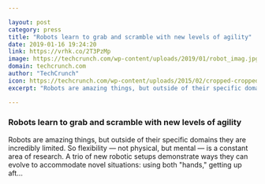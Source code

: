```yaml
---

layout: post
category: press
title: "Robots learn to grab and scramble with new levels of agility"
date: 2019-01-16 19:24:20
link: https://vrhk.co/2T3PzMp
image: https://techcrunch.com/wp-content/uploads/2019/01/robot_imag.jpg?w=577
domain: techcrunch.com
author: "TechCrunch"
icon: https://techcrunch.com/wp-content/uploads/2015/02/cropped-cropped-favicon-gradient.png?w=180
excerpt: "Robots are amazing things, but outside of their specific domains they are incredibly limited. So flexibility — not physical, but mental — is a constant area of research. A trio of new robotic setups demonstrate ways they can evolve to accommodate novel situations: using both \"hands,\" getting up aft…"

---
```


### Robots learn to grab and scramble with new levels of agility

Robots are amazing things, but outside of their specific domains they are incredibly limited. So flexibility — not physical, but mental — is a constant area of research. A trio of new robotic setups demonstrate ways they can evolve to accommodate novel situations: using both "hands," getting up aft…